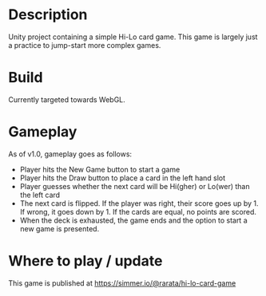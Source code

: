 # Description
Unity project containing a simple Hi-Lo card game.  This game is largely just a practice to jump-start more complex games.

# Build
Currently targeted towards WebGL.

# Gameplay
As of v1.0, gameplay goes as follows:
- Player hits the New Game button to start a game
- Player hits the Draw button to place a card in the left hand slot
- Player guesses whether the next card will be Hi(gher) or Lo(wer) than the left card
- The next card is flipped.  If the player was right, their score goes up by 1.  If wrong, it goes down by 1.  If the cards are equal, no points are scored.
- When the deck is exhausted, the game ends and the option to start a new game is presented.

# Where to play / update
This game is published at https://simmer.io/@rarata/hi-lo-card-game